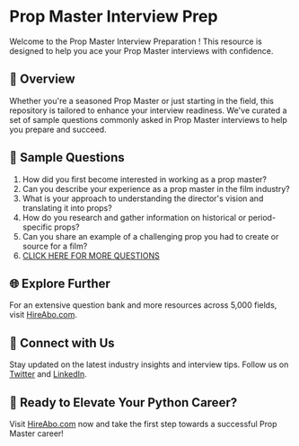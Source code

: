 # Prop Master Interview Prep

Welcome to the Prop Master Interview Preparation ! This resource is designed to help you ace your Prop Master interviews with confidence.

## 🚀 Overview

Whether you're a seasoned Prop Master or just starting in the field, this repository is tailored to enhance your interview readiness. We've curated a set of sample questions commonly asked in Prop Master interviews to help you prepare and succeed.

## 📝 Sample Questions

1. How did you first become interested in working as a prop master?
2. Can you describe your experience as a prop master in the film industry?
3. What is your approach to understanding the director's vision and translating it into props?
4. How do you research and gather information on historical or period-specific props?
5. Can you share an example of a challenging prop you had to create or source for a film?
6. [CLICK HERE FOR MORE QUESTIONS](https://hireabo.com/job/16_2_29/Prop%20Master)

## 🌐 Explore Further

For an extensive question bank and more resources across 5,000 fields, visit [HireAbo.com](https://www.hireabo.com).

## 📱 Connect with Us

Stay updated on the latest industry insights and interview tips. Follow us on [Twitter](https://twitter.com/hireabo) and [LinkedIn](https://www.linkedin.com/in/hire-abo-3609972a8/).

## 🚀 Ready to Elevate Your Python Career?

Visit [HireAbo.com](https://www.hireabo.com) now and take the first step towards a successful Prop Master career!